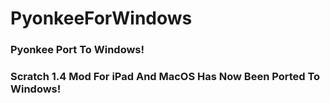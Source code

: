 # PyonkeeForWindows
### Pyonkee Port To Windows!
### Scratch 1.4 Mod For iPad And MacOS Has Now Been Ported To Windows!
